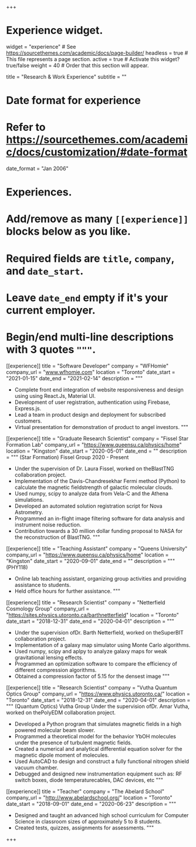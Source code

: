 +++
# Experience widget.
widget = "experience"  # See https://sourcethemes.com/academic/docs/page-builder/
headless = true  # This file represents a page section.
active = true  # Activate this widget? true/false
weight = 40  # Order that this section will appear.

title = "Research & Work Experience"
subtitle = ""

# Date format for experience
#   Refer to https://sourcethemes.com/academic/docs/customization/#date-format
date_format = "Jan 2006"

# Experiences.
#   Add/remove as many `[[experience]]` blocks below as you like.
#   Required fields are `title`, `company`, and `date_start`.
#   Leave `date_end` empty if it's your current employer.
#   Begin/end multi-line descriptions with 3 quotes `"""`.

[[experience]]
  title = "Software Developer"
  company = "WFHomie"
  company_url = "www.wfhomie.com"
  location = "Toronto"
  date_start = "2021-01-15"
  date_end = "2021-02-14"
  description = """
  * Complete front end integration of website responsiveness and design using using React.Js, Material UI.
  * Development of user registration, authentication using Firebase, Express.js.
  * Lead a team in product design and deployment for subscribed customers.
  * Virtual presentation for demonstration of product to angel investors.
  """
  
[[experience]]
  title = "Graduate Research Scientist"
  company = "Fissel Star Formation Lab"
  company_url = "https://www.queensu.ca/physics/home"
  location = "Kingston"
  date_start = "2020-05-01"
  date_end = ""
  description = """
  (Star Formation) Fissel Group 2020 - Present
  * Under the supervision of Dr. Laura Fissel, worked on theBlastTNG collaboration project.
  * Implementation of the Davis-Chandresekhar Fermi method (Python) to calculate the magnetic fieldstrength of galactic molecular clouds.
  * Used numpy, scipy to analyze data from Vela-C and the Athena simulations.
  * Developed an automated solution registration script for Nova Astrometry.
  * Programmed an in-flight image filtering software for data analysis and instrument noise reduction.
  * Contribution towards a 30 million dollar funding proposal to NASA for the reconstruction of BlastTNG.
  """

  [[experience]]
  title = "Teaching Assistant"
  company = "Queens University"
  company_url = "https://www.queensu.ca/physics/home"
  location = "Kingston"
  date_start = "2020-09-01"
  date_end = ""
  description = """
  (PHY118)
  * Online lab teaching assistant, organizing group activities and providing assistance to students.
  * Held office hours for further assistance.
  """

[[experience]]
  title = "Research Scientist"
  company = "Netterfield Cosmology Group"
  company_url = "https://sites.physics.utoronto.ca/barthnetterfield"
  location = "Toronto"
  date_start = "2018-12-31"
  date_end = "2020-04-01"
  description = """
  * Under the supervision ofDr. Barth Netterfield, worked on theSuperBIT collaboration project.
  * Implementation of a galaxy map simulator using Monte Carlo algorithms.
  * Used numpy, scipy and aplpy to analyze galaxy maps for weak gravitational lensing effects.
  * Programmed an optimization software to compare the efficiency of different compression algorithms.
  * Obtained a compression factor of 5.15 for the densest image
  """

  [[experience]]
  title = "Research Scientist"
  company = "Vutha Quantum Optics Group"
  company_url = "https://www.physics.utoronto.ca/"
  location = "Toronto"
  date_start = "2018-12-31"
  date_end = "2020-04-01"
  description = """
  (Quantum Optics) Vutha Group
  Under the supervision ofDr.  Amar Vutha, worked on thePolyEDM collaboration project.
  * Developed a Python program that simulates magnetic fields in a high powered molecular beam slower.
  * Programmed a theoretical model for the behavior YbOH molecules under the presence of turbulent magnetic fields.
  * Created a numerical and analytical differential equation solver for the magnetic dipole moment of molecules.
  * Used AutoCAD to design and construct a fully functional nitrogen shield vacuum chamber.
  * Debugged and designed new instrumentation equipment such as: RF switch boxes, diode temperaturecables, DAC devices, etc
  """

[[experience]]
  title = "Teacher"
  company = "The Abelard School"
  company_url = "http://www.abelardschool.org/"
  location = "Toronto"
  date_start = "2018-09-01"
  date_end = "2020-06-23"
  description = """
  * Designed and taught an advanced high school curriculum for Computer Science in classroom sizes of approximately
  5 to 8 students.
  * Created tests, quizzes, assignments for assessments.
  """

+++
